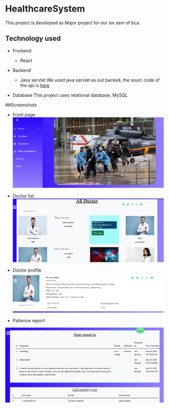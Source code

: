 # HealthcareSystem
This project is developed as Major project for our six sem of bca. 

## Technology used 
- Frontend 
  - React
    
- Backend 
  - Java servlet
We used java servlet as out backed, the sourc code of the api is [ here](https://github.com/cat-women/healthcare-system-api)

- Database 
This project uses relational database, MySQL 

##Screenshots
- Front page
![front page](https://github.com/cat-women/HealthcareSystem/blob/master/public/images/frontpage.png)

- Doctor list
![list of doctors ](https://github.com/cat-women/HealthcareSystem/blob/master/public/images/doctorlist.png)

- Doctor profile
![docor Profile ](https://github.com/cat-women/HealthcareSystem/blob/master/public/images/doc.png)

- Patience report

![ Patience report](https://github.com/cat-women/HealthcareSystem/blob/master/public/images/report.png)



